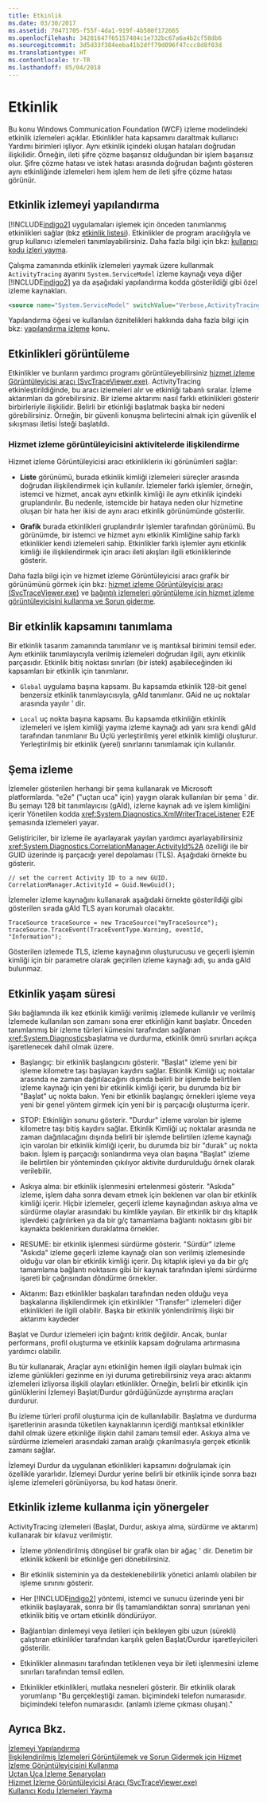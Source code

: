 ```yaml
---
title: Etkinlik
ms.date: 03/30/2017
ms.assetid: 70471705-f55f-4da1-919f-4b580f172665
ms.openlocfilehash: 34281647f65157484c1e732bc67a6a4b2cf58db6
ms.sourcegitcommit: 3d5d33f384eeba41b2dff79d096f47ccc8d8f03d
ms.translationtype: HT
ms.contentlocale: tr-TR
ms.lasthandoff: 05/04/2018
---
```

# <a name="activity"></a>Etkinlik
Bu konu Windows Communication Foundation (WCF) izleme modelindeki etkinlik izlemeleri açıklar. Etkinlikler hata kapsamını daraltmak kullanıcı Yardımı birimleri işliyor. Aynı etkinlik içindeki oluşan hataları doğrudan ilişkilidir. Örneğin, ileti şifre çözme başarısız olduğundan bir işlem başarısız olur. Şifre çözme hatası ve istek hatası arasında doğrudan bağıntı gösteren aynı etkinliğinde izlemeleri hem işlem hem de ileti şifre çözme hatası görünür.  
  
## <a name="configuring-activity-tracing"></a>Etkinlik izlemeyi yapılandırma  
 [!INCLUDE[indigo2](../../../../../includes/indigo2-md.md)] uygulamaları işlemek için önceden tanımlanmış etkinlikleri sağlar (bkz [etkinlik listesi](../../../../../docs/framework/wcf/diagnostics/tracing/activity-list.md)). Etkinlikler de program aracılığıyla ve grup kullanıcı izlemeleri tanımlayabilirsiniz. Daha fazla bilgi için bkz: [kullanıcı kodu izleri yayma](../../../../../docs/framework/wcf/diagnostics/tracing/emitting-user-code-traces.md).  
  
 Çalışma zamanında etkinlik izlemeleri yaymak üzere kullanmak `ActivityTracing` ayarını `System.ServiceModel` izleme kaynağı veya diğer [!INCLUDE[indigo2](../../../../../includes/indigo2-md.md)] ya da aşağıdaki yapılandırma kodda gösterildiği gibi özel izleme kaynakları.  
  
```xml  
<source name="System.ServiceModel" switchValue="Verbose,ActivityTracing">  
```  
  
 Yapılandırma öğesi ve kullanılan öznitelikleri hakkında daha fazla bilgi için bkz: [yapılandırma izleme](../../../../../docs/framework/wcf/diagnostics/tracing/configuring-tracing.md) konu.  
  
## <a name="viewing-activities"></a>Etkinlikleri görüntüleme  
 Etkinlikler ve bunların yardımcı programı görüntüleyebilirsiniz [hizmet izleme Görüntüleyicisi aracı (SvcTraceViewer.exe)](../../../../../docs/framework/wcf/service-trace-viewer-tool-svctraceviewer-exe.md). ActivityTracing etkinleştirildiğinde, bu aracı izlemeleri alır ve etkinliği tabanlı sıralar. İzleme aktarımları da görebilirsiniz. Bir izleme aktarımı nasıl farklı etkinlikleri gösterir birbirleriyle ilişkilidir. Belirli bir etkinliği başlatmak başka bir nedeni görebilirsiniz. Örneğin, bir güvenli konuşma belirtecini almak için güvenlik el sıkışması iletisi İsteği başlatıldı.  
  
### <a name="correlating-activities-in-service-trace-viewer"></a>Hizmet izleme görüntüleyicisini aktivitelerde ilişkilendirme  
 Hizmet izleme Görüntüleyicisi aracı etkinliklerin iki görünümleri sağlar:  
  
-   **Liste** görünümü, burada etkinlik kimliği izlemeleri süreçler arasında doğrudan ilişkilendirmek için kullanılır. İzlemeler farklı işlemler, örneğin, istemci ve hizmet, ancak aynı etkinlik kimliği ile aynı etkinlik içindeki gruplandırılır. Bu nedenle, istemcide bir hataya neden olur hizmetine oluşan bir hata her ikisi de aynı aracı etkinlik görünümünde gösterilir.  
  
-   **Grafik** burada etkinlikleri gruplandırılır işlemler tarafından görünümü. Bu görünümde, bir istemci ve hizmet aynı etkinlik Kimliğine sahip farklı etkinlikler kendi izlemeleri sahip. Etkinlikler farklı işlemler aynı etkinlik kimliği ile ilişkilendirmek için aracı ileti akışları ilgili etkinliklerinde gösterir.  
  
 Daha fazla bilgi için ve hizmet izleme Görüntüleyicisi aracı grafik bir görünümünü görmek için bkz: [hizmet izleme Görüntüleyicisi aracı (SvcTraceViewer.exe)](../../../../../docs/framework/wcf/service-trace-viewer-tool-svctraceviewer-exe.md) ve [bağıntılı izlemeleri görüntüleme için hizmet izleme görüntüleyicisini kullanma ve Sorun giderme](../../../../../docs/framework/wcf/diagnostics/tracing/using-service-trace-viewer-for-viewing-correlated-traces-and-troubleshooting.md).  
  
## <a name="defining-the-scope-of-an-activity"></a>Bir etkinlik kapsamını tanımlama  
 Bir etkinlik tasarım zamanında tanımlanır ve iş mantıksal birimini temsil eder. Aynı etkinlik tanımlayıcıyla verilmiş izlemeleri doğrudan ilgili, aynı etkinlik parçasıdır. Etkinlik bitiş noktası sınırları (bir istek) aşabileceğinden iki kapsamları bir etkinlik için tanımlanır.  
  
-   `Global` uygulama başına kapsamı. Bu kapsamda etkinlik 128-bit genel benzersiz etkinlik tanımlayıcısıyla, gAId tanımlanır. GAid ne uç noktalar arasında yayılır ' dir.  
  
-   `Local` uç nokta başına kapsamı. Bu kapsamda etkinliğin etkinlik izlemeleri ve işlem kimliği yayma izleme kaynağı adı yanı sıra kendi gAId tarafından tanımlanır Bu Üçlü yerleştirilmiş yerel etkinlik kimliği oluşturur. Yerleştirilmiş bir etkinlik (yerel) sınırlarını tanımlamak için kullanılır.  
  
## <a name="trace-schema"></a>Şema izleme  
 İzlemeler gösterilen herhangi bir şema kullanarak ve Microsoft platformlarda. "e2e" ("uçtan uca" için) yaygın olarak kullanılan bir şema ' dir. Bu şemayı 128 bit tanımlayıcısı (gAId), izleme kaynak adı ve işlem kimliğini içerir Yönetilen kodda <xref:System.Diagnostics.XmlWriterTraceListener> E2E şemasında izlemeleri yayar.  
  
 Geliştiriciler, bir izleme ile ayarlayarak yayılan yardımcı ayarlayabilirsiniz <xref:System.Diagnostics.CorrelationManager.ActivityId%2A> özelliği ile bir GUID üzerinde iş parçacığı yerel depolaması (TLS). Aşağıdaki örnekte bu gösterir.  
  
```  
// set the current Activity ID to a new GUID.  
CorrelationManager.ActivityId = Guid.NewGuid();  
```  
  
 İzlemeler izleme kaynağını kullanarak aşağıdaki örnekte gösterildiği gibi gösterilen sırada gAId TLS ayarı korumalı olacaktır.  
  
```  
TraceSource traceSource = new TraceSource("myTraceSource");  
traceSource.TraceEvent(TraceEventType.Warning, eventId, "Information");  
```  
  
 Gösterilen izlemede TLS, izleme kaynağının oluşturucusu ve geçerli işlemin kimliği için bir parametre olarak geçirilen izleme kaynağı adı, şu anda gAId bulunmaz.  
  
## <a name="activity-lifetime"></a>Etkinlik yaşam süresi  
 Sıkı bağlamında ilk kez etkinlik kimliği verilmiş izlemede kullanılır ve verilmiş İzlemede kullanılan son zamanı sona erer etkinliğin kanıt başlatır. Önceden tanımlanmış bir izleme türleri kümesini tarafından sağlanan <xref:System.Diagnostics>başlatma ve durdurma, etkinlik ömrü sınırları açıkça işaretlenecek dahil olmak üzere.  
  
-   Başlangıç: bir etkinlik başlangıcını gösterir. "Başlat" izleme yeni bir işleme kilometre taşı başlayan kaydını sağlar. Etkinlik Kimliği uç noktalar arasında ne zaman dağıtılacağını dışında belirli bir işlemde belirtilen izleme kaynağı için yeni bir etkinlik kimliği içerir, bu durumda biz bir "Başlat" uç nokta bakın. Yeni bir etkinlik başlangıç örnekleri işleme veya yeni bir genel yöntem girmek için yeni bir iş parçacığı oluşturma içerir.  
  
-   STOP: Etkinliğin sonunu gösterir. "Durdur" izleme varolan bir işleme kilometre taşı bitiş kaydını sağlar. Etkinlik Kimliği uç noktalar arasında ne zaman dağıtılacağını dışında belirli bir işlemde belirtilen izleme kaynağı için varolan bir etkinlik kimliği içerir, bu durumda biz bir "durak" uç nokta bakın.  İşlem iş parçacığı sonlandırma veya olan başına "Başlat" izleme ile belirtilen bir yönteminden çıkılıyor aktivite durdurulduğu örnek olarak verilebilir.  
  
-   Askıya alma: bir etkinlik işlenmesini ertelenmesi gösterir. "Askıda" izleme, işlem daha sonra devam etmek için beklenen var olan bir etkinlik kimliği içerir. Hiçbir izlemeler, geçerli izleme kaynağından askıya alma ve sürdürme olaylar arasındaki bu kimlikle yayılan. Bir etkinlik bir dış kitaplık işlevdeki çağrılırken ya da bir g/ç tamamlama bağlantı noktasını gibi bir kaynakta beklenirken duraklatma örnekler.  
  
-   RESUME: bir etkinlik işlenmesi sürdürme gösterir. "Sürdür" izleme "Askıda" izleme geçerli izleme kaynağı olan son verilmiş izlemesinde olduğu var olan bir etkinlik kimliği içerir. Dış kitaplık işlevi ya da bir g/ç tamamlama bağlantı noktasını gibi bir kaynak tarafından işlemi sürdürme işareti bir çağrısından döndürme örnekler.  
  
-   Aktarım: Bazı etkinlikler başkaları tarafından neden olduğu veya başkalarına ilişkilendirmek için etkinlikler "Transfer" izlemeleri diğer etkinlikleri ile ilgili olabilir. Başka bir etkinlik yönlendirilmiş ilişki bir aktarımı kaydeder  
  
 Başlat ve Durdur izlemeleri için bağıntı kritik değildir. Ancak, bunlar performans, profil oluşturma ve etkinlik kapsam doğrulama artırmasına yardımcı olabilir.  
  
 Bu tür kullanarak, Araçlar aynı etkinliğin hemen ilgili olayları bulmak için izleme günlükleri gezinme en iyi duruma getirebilirsiniz veya aracı aktarımı izlemeleri izliyorsa ilişkili olayları etkinlikler. Örneğin, belirli bir etkinlik için günlüklerini İzlemeyi Başlat/Durdur gördüğünüzde ayrıştırma araçları durdurur.  
  
 Bu izleme türleri profil oluşturma için de kullanılabilir. Başlatma ve durdurma işaretlerinin arasında tüketilen kaynaklarının içerdiği mantıksal etkinlikler dahil olmak üzere etkinliğe ilişkin dahil zamanı temsil eder. Askıya alma ve sürdürme izlemeleri arasındaki zaman aralığı çıkarılmasıyla gerçek etkinlik zamanı sağlar.  
  
 İzlemeyi Durdur da uygulanan etkinlikleri kapsamını doğrulamak için özellikle yararlıdır. İzlemeyi Durdur yerine belirli bir etkinlik içinde sonra bazı işleme izlemeleri görünüyorsa, bu kod hatası önerir.  
  
## <a name="guidelines-for-using-activity-tracing"></a>Etkinlik izleme kullanma için yönergeler  
 ActivityTracing izlemeleri (Başlat, Durdur, askıya alma, sürdürme ve aktarım) kullanarak bir kılavuz verilmiştir.  
  
-   İzleme yönlendirilmiş döngüsel bir grafik olan bir ağaç ' dir. Denetim bir etkinlik kökenli bir etkinliğe geri dönebilirsiniz.  
  
-   Bir etkinlik sisteminin ya da desteklenebilirlik yönetici anlamlı olabilen bir işleme sınırını gösterir.  
  
-   Her [!INCLUDE[indigo2](../../../../../includes/indigo2-md.md)] yöntemi, istemci ve sunucu üzerinde yeni bir etkinlik başlayarak, sonra bir (İş tamamlandıktan sonra) sınırlanan yeni etkinlik bitiş ve ortam etkinlik döndürüyor.  
  
-   Bağlantıları dinlemeyi veya iletileri için bekleyen gibi uzun (sürekli) çalıştıran etkinlikler tarafından karşılık gelen Başlat/Durdur işaretleyicileri gösterilir.  
  
-   Etkinlikler alınmasını tarafından tetiklenen veya bir ileti işlenmesini izleme sınırları tarafından temsil edilen.  
  
-   Etkinlikler etkinlikleri, mutlaka nesneleri gösterir. Bir etkinlik olarak yorumlanıp "Bu gerçekleştiği zaman. biçimindeki telefon numarasıdır. biçimindeki telefon numarasıdır. (anlamlı izleme çıkması oluşan)."  
  
## <a name="see-also"></a>Ayrıca Bkz.  
 [İzlemeyi Yapılandırma](../../../../../docs/framework/wcf/diagnostics/tracing/configuring-tracing.md)  
 [İlişkilendirilmiş İzlemeleri Görüntülemek ve Sorun Gidermek için Hizmet İzleme Görüntüleyicisini Kullanma](../../../../../docs/framework/wcf/diagnostics/tracing/using-service-trace-viewer-for-viewing-correlated-traces-and-troubleshooting.md)  
 [Uçtan Uca İzleme Senaryoları](../../../../../docs/framework/wcf/diagnostics/tracing/end-to-end-tracing-scenarios.md)  
 [Hizmet İzleme Görüntüleyicisi Aracı (SvcTraceViewer.exe)](../../../../../docs/framework/wcf/service-trace-viewer-tool-svctraceviewer-exe.md)  
 [Kullanıcı Kodu İzlemeleri Yayma](../../../../../docs/framework/wcf/diagnostics/tracing/emitting-user-code-traces.md)
